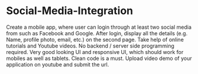 # Social-Media-Integration

Create a mobile app, where user can login through at least
two social media from such as Facebook and Google.
 After login, display all the details (e.g. Name, profile photo,
email, etc.) on the second page.
 Take help of online tutorials and Youtube videos.
 No backend / server side programming required.
 Very good looking UI and responsive UI, which should work
for mobiles as well as tablets.
 Clean code is a must.
 Upload video demo of your application on youtube and
submit the url.
